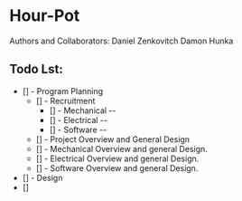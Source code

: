 # Hour-Pot

Authors and Collaborators:
    Daniel Zenkovitch
    Damon Hunka
 

## Todo Lst:
- [] - Program Planning
  - [] - Recruitment
    - [] - Mechanical -- 
    - [] - Electrical -- 
    - [] - Software   -- 
  - [] - Project Overview and General Design
  - [] - Mechanical Overview and general Design. 
  - [] - Electrical Overview and general Design.
  - [] - Software Overview and general Design. 
- [] - Design 
- []
